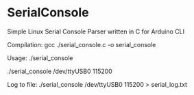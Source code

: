 # SerialConsole
Simple Linux Serial Console Parser written in C for Arduino CLI

Compilation:
gcc ./serial_console.c -o serial_console

Usage: ./serial_console <port> <baud>

./serial_console /dev/ttyUSB0 115200

Log to file:
./serial_console /dev/ttyUSB0 115200 > serial_log.txt
